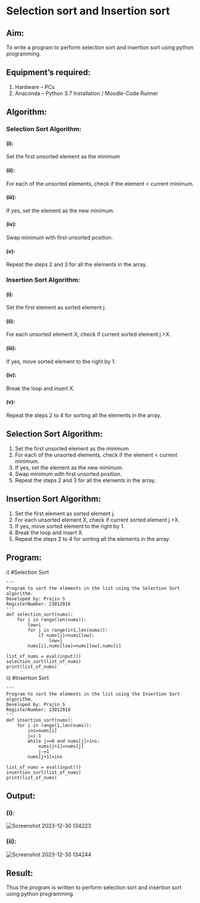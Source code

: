 # Selection sort and Insertion sort
## Aim:
To write a program to perform selection sort and insertion sort using python programming.
## Equipment’s required:
1.	Hardware – PCs
2.	Anaconda – Python 3.7 Installation / Moodle-Code Runner
## Algorithm:
### Selection Sort Algorithm:
#### (i):
Set the first unsorted element as the minimum
#### (ii):
For each of the unsorted elements, check if the element < current minimum.
#### (iii):
If yes, set the element as the new minimum.
#### (iv):
Swap minimum with first unsorted position.
#### (v):
Repeat the steps 2 and 3 for all the elements in the array.
### Insertion Sort Algorithm:
#### (i):
Set the first element as sorted element j.
#### (ii):
For each unsorted element X, check if current sorted element j >X.
#### (iii):
If yes, move sorted element to the right by 1.
#### (iv):
Break the loop and insert X.
#### (v):
Repeat the steps 2 to 4 for sorting all the elements in the array.
## Selection Sort Algorithm:
1.	Set the first unsorted element as the minimum
2.	For each of the unsorted elements, check if the element < current minimum.
3.	If yes, set the element as the new minimum.
4.	Swap minimum with first unsorted position.
5.	Repeat the steps 2 and 3 for all the elements in the array.
## Insertion Sort Algorithm:
1.	Set the first element as sorted element j.
2.	For each unsorted element X, check if current sorted element j >X.
3.	If yes, move sorted element to the right by 1.
4.	Break the loop and insert X.
5.	Repeat the steps 2 to 4 for sorting all the elements in the array.
## Program:
i)	#Selection Sort
```
''' 
Program to sort the elements in the list using the Selection Sort algorithm.
Developed by: Prajin S
RegisterNumber: 23012918
'''
def selection_sort(nums):
    for i in range(len(nums)):
        low=i
        for j in range(i+1,len(nums)):
            if nums[j]<nums[low]:
                low=j
        nums[i],nums[low]=nums[low],nums[i]
        
list_of_nums = eval(input())
selection_sort(list_of_nums)
print(list_of_nums)
```
ii)	#Insertion Sort
```
''' 
Program to sort the elements in the list using the Insertion Sort algorithm.
Developed by: Prajin S
RegisterNumber: 23012918 
'''
def insertion_sort(nums):
    for i in range(1,len(nums)):
        ins=nums[i]
        j=i-1
        while j>=0 and nums[j]>ins:
            nums[j+1]=nums[j]
            j-=1
        nums[j+1]=ins
   
list_of_nums = eval(input())
insertion_sort(list_of_nums)
print(list_of_nums)
```

## Output:
### (i):
![Screenshot 2023-12-30 134223](https://github.com/Prajin19/Sorting-Algorithm/assets/144979377/f9e24791-78ab-427f-8948-997f97790a8a)
### (ii):
![Screenshot 2023-12-30 134244](https://github.com/Prajin19/Sorting-Algorithm/assets/144979377/27a7fb42-6ad7-4fb0-ac3e-63be447486b9)


## Result:
Thus the program is written to perform selection sort and insertion sort using python programming.

